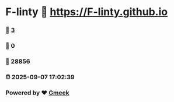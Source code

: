 # F-linty :link: https://F-linty.github.io 
### :page_facing_up: [3](https://F-linty.github.io/tag.html) 
### :speech_balloon: 0 
### :hibiscus: 28856 
### :alarm_clock: 2025-09-07 17:02:39 
### Powered by :heart: [Gmeek](https://github.com/Meekdai/Gmeek)
